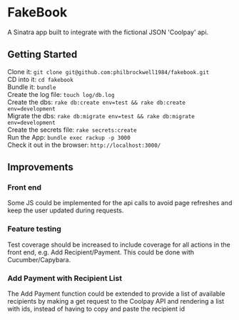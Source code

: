 # FakeBook
A Sinatra app built to integrate with the fictional JSON 'Coolpay' api.

## Getting Started
Clone it: `git clone git@github.com:philbrockwell1984/fakebook.git`\
CD into it: `cd fakebook`\
Bundle it: `bundle`\
Create the log file: `touch log/db.log`\
Create the dbs: `rake db:create env=test && rake db:create env=development`\
Migrate the dbs: `rake db:migrate env=test && rake db:migrate env=development`\
Create the secrets file: `rake secrets:create`\
Run the App: `bundle exec rackup -p 3000`\
Check it out in the browser: `http://localhost:3000/`

## Improvements
### Front end
Some JS could be implemented for the api calls to avoid page refreshes and keep the user updated during requests.

### Feature testing
Test coverage should be increased to include coverage for all actions in the front end, e.g. Add Recipient/Payment. This could be done with Cucumber/Capybara.

### Add Payment with Recipient List
The Add Payment function could be extended to provide a list of available recipients by making a get request to the Coolpay API and rendering a list with ids, instead of having to copy and paste the recipient id
